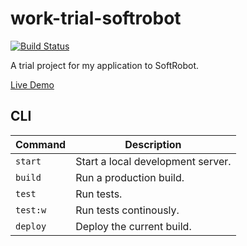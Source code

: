 # work-trial-softrobot

[![Build Status](https://travis-ci.org/Glinkis/work-trial-softrobot.svg?branch=master)](https://travis-ci.org/Glinkis/work-trial-softrobot)

A trial project for my application to SoftRobot.

[Live Demo](https://glinkis.github.io/work-trial-softrobot/)

## CLI

| Command  | Description                       |
| -------- | --------------------------------- |
| `start`  | Start a local development server. |
| `build`  | Run a production build.           |
| `test`   | Run tests.                        |
| `test:w` | Run tests continously.            |
| `deploy` | Deploy the current build.         |
